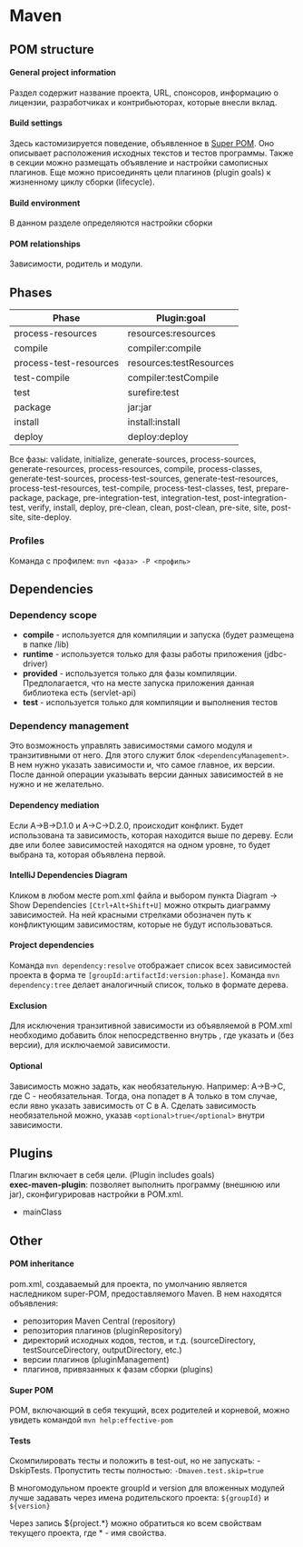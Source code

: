 # Maven

## POM structure
#### General project information
Раздел содержит название проекта, URL, спонсоров, информацию о лицензии, разработчиках и контрибьюторах, которые внесли вклад.
#### Build settings
Здесь кастомизируется поведение, объявленное в [Super POM](#super-pom). Оно описывает расположения исходных
текстов и тестов программы. Также в секции можно размещать объявление и настройки самописных плагинов. 
Еще можно присоединять цели плагинов (plugin goals) к жизненному циклу сборки (lifecycle).
#### Build environment
В данном разделе определяются настройки сборки
#### POM relationships
Зависимости, родитель и модули.

## Phases
| Phase | Plugin:goal |
| ------------- | ------------- |
| process-resources | resources:resources |
| compile | compiler:compile |
| process-test-resources | resources:testResources |
| test-compile | compiler:testCompile |
| test | surefire:test |
| package | jar:jar |
| install | install:install |
| deploy | deploy:deploy |

Все фазы: validate, initialize, generate-sources, process-sources, generate-resources, process-resources, compile,
process-classes, generate-test-sources, process-test-sources, generate-test-resources, process-test-resources,
test-compile, process-test-classes, test, prepare-package, package, pre-integration-test, integration-test, 
post-integration-test, verify, install, deploy, pre-clean, clean, post-clean, pre-site, site, post-site, site-deploy.

### Profiles
Команда с профилем: `mvn <фаза> -P <профиль>`

## Dependencies
### Dependency scope
- **compile** - используется для компиляции и запуска (будет размещена в папке /lib)
- **runtime** - используется только для фазы работы приложения (jdbc-driver)
- **provided** - используется только для фазы компиляции. Предполагается, что на месте запуска приложения данная библиотека
есть (servlet-api)
- **test** - используется только для компиляции и выполнения тестов

### Dependency management
Это возможность управлять зависимостями самого модуля и транзитивными от него. Для этого служит блок `<dependencyManagement>`. 
В нем нужно указать зависимости и, что самое главное, их версии. После данной операции указывать версии данных зависимостей
в <dependency> не нужно и не желательно.
#### Dependency mediation
Если A->B->D.1.0 и A->C->D.2.0, происходит конфликт. Будет использована та зависимость, которая находится выше по дереву.
Если две или более зависимостей находятся на одном уровне, то будет выбрана та, которая объявлена первой.
#### IntelliJ Dependencies Diagram
Кликом в любом месте pom.xml файла и выбором пункта Diagram -> Show Dependencies `[Ctrl+Alt+Shift+U]` можно открыть диаграмму зависимостей.
На ней красными стрелками обозначен путь к конфликтующим зависимостям, которые не будут использоваться.
#### Project dependencies
Команда `mvn dependency:resolve` отображает список всех зависимостей проекта в форма
те `[groupId:artifactId:version:phase]`.
Команда `mvn dependency:tree` делает аналогичный список, только в формате дерева.
#### Exclusion
Для исключения транзитивной зависимости из объявляемой в POM.xml необходимо добавить блок <exclusion> непосредственно 
внутрь <dependency>, где указать <groupId> и <artifactId> (без версии), для исключаемой зависимости.
#### Optional
Зависимость можно задать, как необязательную. Например: A->B->C, где С - необязательная. Тогда, она попадет в A только в
том случае, если явно указать зависимость от C в A. Сделать зависимость необязательной можно, указав `<optional>true</optional>`
внутри зависимости.

## Plugins
Плагин включает в себя цели. (Plugin includes goals)\
**exec-maven-plugin**: позволяет выполнить программу (внешнюю или jar), сконфигурировав настройки в POM.xml.
* mainClass 

## Other
#### POM inheritance
pom.xml, создаваемый для проекта, по умолчанию является наследником super-POM, предоставляемого Maven. 
В нем находятся объявления:
- репозитория Maven Central (repository)
- репозитория плагинов (pluginRepository)
- директорий исходных кодов, тестов, и т.д. (sourceDirectory, testSourceDirectory, outputDirectory, etc.)
- версии плагинов (pluginManagement)
- плагинов, привязанных к фазам сборки (plugins)

#### Super POM
POM, включающий в себя текущий, всех родителей и корневой, можно увидеть командой `mvn help:effective-pom`
#### Tests
Скомпилировать тесты и положить в test-out, но не запускать: -DskipTests.
Пропустить тесты полностью: `-Dmaven.test.skip=true`

В многомодульном проекте groupId и version для вложенных модулей лучше задавать через имена родительского проекта:
`${groupId}` и `${version}`

Через запись ${project.*} можно обратиться ко всем свойствам текущего проекта, где * - имя свойства.